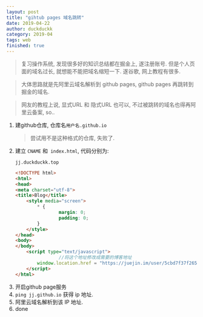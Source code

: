 ```yaml
---
layout: post
title: "gihtub pages 域名跳转"
date: 2019-04-22
author: duckduckk
category: 2019-04
tags: web
finished: true
---
```



> 复习操作系统, 发现很多好的知识总结都在掘金上, 遂注册账号. 但是个人页面的域名过长, 就想能不能把域名缩短一下. 遂谷歌, 网上教程有很多.

> 大体思路就是先阿里云域名解析到 github pages, github pages 再跳转到掘金的域名.

> 网友的教程上说, 显式URL 和 隐式URL 也可以, 不过被跳转的域名也得再阿里云备案, so..


1. 建github仓库, 仓库名`用户名.github.io`
    >尝试用不是这种格式的仓库, 失败了.  
2. 建立 `CNAME` 和` index.html`, 代码分别为:
    ```
    jj.duckduckk.top
    ```
    ```html
    <!DOCTYPE html>
    <html>
    <head>
    <meta charset="utf-8">
    <title>Blog</title>
        <style media="screen">
            * {
                    margin: 0;
                    padding: 0;
            }
        </style>
    </head>
    <body>
    </body>
        <script type="text/javascript">
                    //将这个地址修改成需要的博客地址
            window.location.href = "https://juejin.im/user/5cbd7f37f265da039257e18a"; 
        </script>
    </html>  
    ```
3. 开启github page服务    
4. `ping jj.github.io` 获得 ip 地址.
5. 阿里云域名解析到该 IP 地址.
6. done
